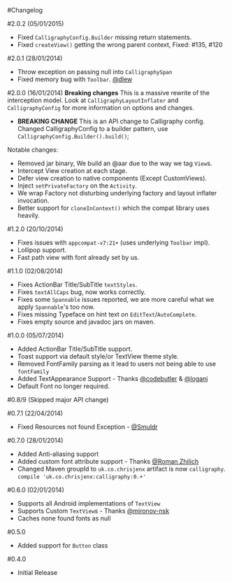 #Changelog

#2.0.2 (05/01/2015)
- Fixed `CalligraphyConfig.Builder` missing return statements.
- Fixed `createView()` getting the wrong parent context, Fixed: #135, #120

#2.0.1 (28/01/2014)
- Throw exception on passing null into `CalligraphySpan`
- Fixed memory bug with `Toolbar`. [@dlew](https://github.com/dlew)

#2.0.0 (16/01/2014)
**Breaking changes**
This is a massive rewrite of the interception model. Look at `CalligraphyLayoutInflater` and
`CalligraphyConfig` for more information on options and changes.

- **BREAKING CHANGE** This is an API change to Calligraphy config.
 Changed CalligraphyConfig to a builder pattern, use `CalligraphyConfig.Builder().build()`;

Notable changes:
- Removed jar binary, We build an @aar due to the way we tag `View`s.
- Intercept View creation at each stage.
- Defer view creation to native components (Except CustomViews).
- Inject `setPrivateFactory` on the `Activity`.
- We wrap Factory not disturbing underlying factory and layout inflater invocation.
- Better support for `cloneInContext()` which the compat library uses heavily.

#1.2.0 (20/10/2014)
- Fixes issues with `appcompat-v7:21+` (uses underlying `Toolbar` impl).
- Lollipop support.
- Fast path view with font already set by us.

#1.1.0 (02/08/2014)
- Fixes ActionBar Title/SubTitle `textStyles`.
- Fixes `textAllCaps` bug, now works correctly.
- Fixes some `Spannable` issues reported, we are more careful what we apply `Spannable`'s too now.
- Fixes missing Typeface on hint text on `EditText`/`AutoComplete`.
- Fixes empty source and javadoc jars on maven.

#1.0.0 (05/07/2014)
- Added ActionBar Title/SubTitle support.
- Toast support via default style/or TextView theme style.
- Removed FontFamily parsing as it lead to users not being able to use `fontFamily`
- Added TextAppearance Support - Thanks [@codebutler](https://github.com/codebutler) & [@loganj](https://github.com/loganj)
- Default Font no longer required.

#0.8/9 (Skipped major API change)

#0.7.1 (22/04/2014)
- Fixed Resources not found Exception - [@Smuldr](https://github.com/Smuldr)

#0.7.0 (28/01/2014)
- Added Anti-aliasing support
- Added custom font attribute support - Thanks [@Roman Zhilich](https://github.com/RomanZhilich)
- Changed Maven groupId to `uk.co.chrisjenx` artifact is now `calligraphy`. `compile 'uk.co.chrisjenx:calligraphy:0.+'`

#0.6.0 (02/01/2014)
- Supports all Android implementations of `TextView`
- Supports Custom `TextView`s - Thanks [@mironov-nsk](https://github.com/mironov-nsk)
- Caches none found fonts as null

#0.5.0
- Added support for `Button` class

#0.4.0
- Initial Release
